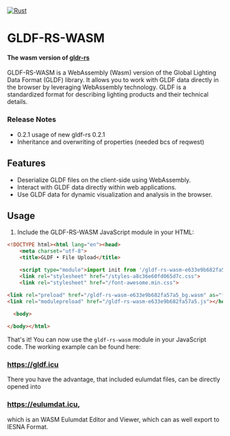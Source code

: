 [![Rust](https://github.com/holg/gldf-rs-wasm/actions/workflows/rust.yml/badge.svg)](https://github.com/holg/gldf-rs-wasm/actions/workflows/rust.yml)
# GLDF-RS-WASM

#### The wasm version of [gldr-rs](https://crates.io/gldr-rs)

GLDF-RS-WASM is a WebAssembly (Wasm) version of the Global Lighting Data Format (GLDF) library. It allows you to work with GLDF data directly in the browser by leveraging WebAssembly technology. GLDF is a standardized format for describing lighting products and their technical details.
### Release Notes
- 0.2.1 usage of new gldf-rs 0.2.1
- Inheritance and overwriting of properties (needed bcs of reqwest)


## Features

- Deserialize GLDF files on the client-side using WebAssembly.
- Interact with GLDF data directly within web applications.
- Use GLDF data for dynamic visualization and analysis in the browser.

## Usage

1. Include the GLDF-RS-WASM JavaScript module in your HTML:

```html
<!DOCTYPE html><html lang="en"><head>
    <meta charset="utf-8">
    <title>GLDF • File Upload</title>

    <script type="module">import init from '/gldf-rs-wasm-e633e9b682fa57a5.js';init('/gldf-rs-wasm-e633e9b682fa57a5_bg.wasm');</script>
    <link rel="stylesheet" href="/styles-a8c36e60fd065d7c.css">
    <link rel="stylesheet" href="/font-awesome.min.css">
  
<link rel="preload" href="/gldf-rs-wasm-e633e9b682fa57a5_bg.wasm" as="fetch" type="application/wasm" crossorigin="">
<link rel="modulepreload" href="/gldf-rs-wasm-e633e9b682fa57a5.js"></head>

  <body>

</body></html>
```

That's it! You can now use the `gldf-rs-wasm` module in your JavaScript code.
The working example can be found here:   

### https://gldf.icu

There you have the advantage, that included eulumdat files, can be directly opened into  
### https://eulumdat.icu,  

which is an WASM Eulumdat Editor and Viewer, which can as well export to IESNA Format.
